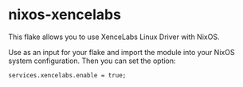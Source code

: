 # nixos-xencelabs

This flake allows you to use XenceLabs Linux Driver with NixOS.

Use as an input for your flake and import the module into your NixOS system configuration. Then you can set the option:

```
services.xencelabs.enable = true;
```
